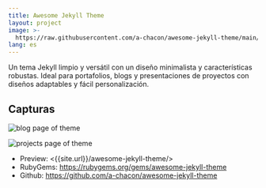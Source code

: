 ```yaml
---
title: Awesome Jekyll Theme
layout: project
image: >-
  https://raw.githubusercontent.com/a-chacon/awesome-jekyll-theme/main/screenshots/main.png
lang: es
---
```

Un tema Jekyll limpio y versátil con un diseño minimalista y características robustas.
Ideal para portafolios, blogs y presentaciones de proyectos con diseños adaptables y fácil personalización.

## Capturas

![blog page of theme](https://raw.githubusercontent.com/a-chacon/awesome-jekyll-theme/main/screenshots/blog.png)

![projects page of theme](https://raw.githubusercontent.com/a-chacon/awesome-jekyll-theme/main/screenshots/projects.png)

- Preview: <{{site.url}}/awesome-jekyll-theme/>
- RubyGems: <https://rubygems.org/gems/awesome-jekyll-theme>
- Github: <https://github.com/a-chacon/awesome-jekyll-theme>


